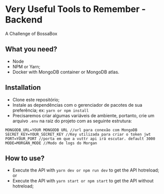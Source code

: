 # Very Useful Tools to Remember - Backend

A Challenge of BossaBox

## What you need?

- Node
- NPM or Yarn;
- Docker with MongoDB container or MongoDB atlas.

## Installation

- Clone este repositório;
- Instale as dependências com o gerenciador de pacotes de sua preferência;
  ex: `yarn or npm install`
- Precisaremos criar algumas variáveis de ambiente, portanto, crie um arquivo `.env` na raiz do projeto com as seguinte estrutura:

```
MONGODB_URL=YOUR MONGODB URL //url para conexão com MongoDB
SECRET_KEY=YOUR_SECRET_KEY //Key utilizada para criar o token jwt
PORT=YOUR_PORT //porta em que a vuttr api irá escutar. default 3000
MODE=MORGAN_MODE //Modo de logs do Morgan
```

## How to use?

- Execute the API with `yarn dev or npm run dev` to get the API hotreload;
  or
- Execute the API with `yarn start or npm start` to get the API without hotreload;

